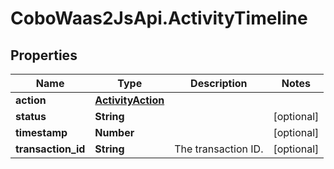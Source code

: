# CoboWaas2JsApi.ActivityTimeline

## Properties

Name | Type | Description | Notes
------------ | ------------- | ------------- | -------------
**action** | [**ActivityAction**](ActivityAction.md) |  | 
**status** | **String** |  | [optional] 
**timestamp** | **Number** |  | [optional] 
**transaction_id** | **String** | The transaction ID. | [optional] 


